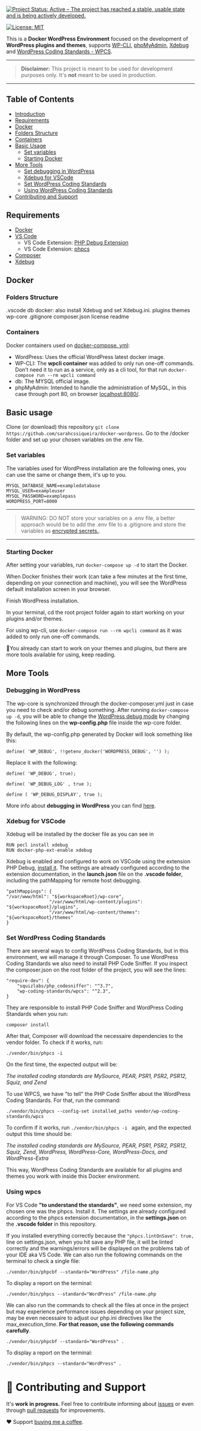 [![Project Status: Active – The project has reached a stable, usable state and is being actively developed.](https://www.repostatus.org/badges/latest/active.svg)](https://www.repostatus.org/#active)

[![License: MIT](https://img.shields.io/badge/License-MIT-yellow.svg)](https://opensource.org/licenses/MIT)

This is a **Docker WordPress Environment** focused on the development of **WordPress plugins and themes**, supports [WP-CLI](https://wp-cli.org/), [phpMyAdmin](https://www.phpmyadmin.net/), [Xdebug](https://xdebug.org/) and [WordPress Coding Standards - WPCS](https://github.com/WordPress/WordPress-Coding-Standards).

---

> **Disclaimer:** This project is meant to be used for development purposes only. It's **not** meant to be used in production.

---

## Table of Contents

- [Introduction](#docker-wordpress-environment)
- [Requirements](#requirements)
- [Docker](##docker)
- [Folders Structure](###folders-structure)
- [Containers](###containers)
- [Basic Usage](##basic-usage)
  - [Set variables](###variables)
  - [Starting Docker](###starting-docker)
- [More Tools](##more-tools)
  - [Set debugging in WordPress](###set-debugging-in-wordPress)
  - [Xdebug for VSCode](###xdebug)
  - [Set WordPress Coding Standards](###set-wordpress-coding-standards)
  - [Using WordPress Coding Standards](###using-wordpress-coding-standards)
- [Contributing and Support](##contributing-and-support)

## Requirements

- [Docker](https://www.docker.com/)
- [VS Code](https://code.visualstudio.com/)
  - VS Code Extension: [PHP Debug Extension](https://marketplace.visualstudio.com/items?itemName=xdebug.php-debug)
  - VS Code Extension: [phpcs](https://github.com/sarahcssiqueira/docker-wordpress/blob/master/.vscode/settings.json)
- [Composer](https://getcomposer.org/)
- [Xdebug](https://xdebug.org/docs/install)

## Docker

### Folders Structure

.vscode
db
docker: also install Xdebug and set Xdebug.ini.
plugins
themes
wp-core
.gitignore
composer.json
license
readme

### Containers

Docker containers used on [docker-compose. yml](https://github.com/sarahcssiqueira/docker-wordpress/blob/master/docker/docker-compose.yml):

- WordPress: Uses the official WordPress latest docker image.
- WP-CLI: The **wpcli container** was added to only run one-off commands. Don’t need it to run as a service, only as a cli tool, for that run `docker-compose run --rm wpcli command`
- db: The MYSQL official image.
- phpMyAdmin: Intended to handle the administration of MySQL, in this case through port 80, on browser [localhost:8080/](localhost:8080/).

## Basic usage

Clone (or download) this repository `git clone https://github.com/sarahcssiqueira/docker-wordpress`.
Go to the /docker folder and set up your chosen variables on the .env file.

### Set variables

The variables used for WordPress installation are the following ones, you can use the same or change them, it's up to you.

```
MYSQL_DATABASE_NAME=exampledatabase
MYSQL_USER=exampleuser
MYSQL_PASSWORD=examplepass
WORDPRESS_PORT=8000
```

---

> WARNING: DO NOT store your variables on a .env file, a better approach would be to add the .env file to a .gitignore and store the variables as [encrypted secrets.](https://docs.github.com/en/actions/security-guides/encrypted-secrets).

---

### Starting Docker

After setting your variables, run `docker-compose up -d` to start the Docker.

When Docker finishes their work (can take a few minutes at the first time, depending on your connection and machine), you will see the WordPress default installation screen in your browser.

Finish WordPress installation.

In your terminal, cd the root project folder again to start working on your plugins and/or themes.

For using wp-cli, use `docker-compose run --rm wpcli command` as it was added to only run one-off commands.

🚀You already can start to work on your themes and plugins, but there are more tools available for using, keep reading.

## More Tools

### Debugging in WordPress

The wp-core is synchronized through the docker-composer.yml just in case you need to check and/or debug something. After running `docker-compose up -d`, you will be able to change the [WordPress debug mode](https://wordpress.org/documentation/article/debugging-in-wordpress/) by changing the following lines on the **wp-config.php** file inside the wp-core folder.

By default, the wp-config.php generated by Docker will look something like this:

```
define( 'WP_DEBUG', !!getenv_docker('WORDPRESS_DEBUG', '') );

```

Replace it with the following:

```
define( 'WP_DEBUG', true);

define( 'WP_DEBUG_LOG' , true );

define ( 'WP_DEBUG_DISPLAY', true );

```

More info about **debugging in WordPress** you can find [here](https://wordpress.org/documentation/article/debugging-in-wordpress/).

### Xdebug for VSCode

Xdebug will be installed by the docker file as you can see in

```
RUN pecl install xdebug
RUN docker-php-ext-enable xdebug
```

Xdebug is enabled and configured to work on VSCode using the extension PHP Debug, [install it](https://marketplace.visualstudio.com/items?itemName=xdebug.php-debug). The settings are already configured according to the extension documentation, in the **launch.json** file on the **.vscode folder**, including the pathMapping for remote host debugging.

```
"pathMappings": {
"/var/www/html": "${workspaceRoot}/wp-core",
                "/var/www/html/wp-content/plugins": "${workspaceRoot}/plugins",
                "/var/www/html/wp-content/themes": "${workspaceRoot}/themes"
}
```

### Set WordPress Coding Standards

There are several ways to config WordPress Coding Standards, but in this environment, we will manage it through Composer. To use WordPress Coding Standards we also need to install PHP Code Sniffer.
If you inspect the composer.json on the root folder of the project, you will see the lines:

```
"require-dev": {
    "squizlabs/php_codesniffer": "^3.7",
    "wp-coding-standards/wpcs": "^2.3",
}
```

They are responsible to install PHP Code Sniffer and WordPress Coding Standards when you run:

`composer install`

After that, Composer will download the necessaire dependencies to the vendor folder. To check if it works, run:

`./vendor/bin/phpcs -i`

On the first time, the expected output will be:

_The installed coding standards are MySource, PEAR, PSR1, PSR2, PSR12, Squiz, and Zend_

To use WPCS, we have "to tell" the PHP Code Sniffer about the WordPress Coding Standards. For that, run the command:

`./vendor/bin/phpcs --config-set installed_paths vendor/wp-coding-standards/wpcs`

To confirm if it works, run `./vendor/bin/phpcs -i ` again, and the expected output this time should be:

_The installed coding standards are MySource, PEAR, PSR1, PSR2, PSR12, Squiz, Zend, WordPress, WordPress-Core, WordPress-Docs, and WordPress-Extra_

This way, WordPress Coding Standards are available for all plugins and themes you work with inside this Docker environment.

### Using wpcs

For VS Code **"to understand the standards"**, we need some extension, my chosen one was the phpcs. Install it. The settings are already configured according to the phpcs extension documentation, in the **settings.json** on the **.vscode folder** in this repository.

If you installed everything correctly because the `"phpcs.lintOnSave": true,` line on settings.json, when you hit save any PHP file, it will be linted correctly and the warnings/errors will be displayed on the problems tab of your IDE aka VS Code. We can also run the following commands on the terminal to check a single file:

`./vendor/bin/phpcbf --standard="WordPress" /file-name.php`

To display a report on the terminal:

`./vendor/bin/phpcs --standard="WordPress" /file-name.php`

We can also run the commands to check all the files at once in the project but may experience performance issues depending on your project size, may be even necessaire to adjust our php.ini directives like the max_execution_time. **For that reason, use the following commands carefully**.

`./vendor/bin/phpcbf --standard="WordPress" .`

To display a report on the terminal:

`./vendor/bin/phpcs --standard="WordPress" .`

# 🤝 Contributing and Support

It's **work in progress.** Feel free to contribute informing about [issues](https://github.com/sarahcssiqueira/docker-wordpress/issues) or even through [pull requests](https://github.com/sarahcssiqueira/docker-wordpress/pulls) for improvements.

❤️ Support [buying me a coffee](https://www.buymeacoffee.com/sarahcssiqueira).

